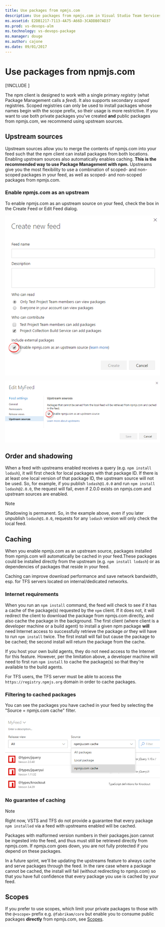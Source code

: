 ```yaml
---
title: Use packages from npmjs.com
description: Use packages from npmjs.com in Visual Studio Team Services via upstream sources or scopes
ms.assetid: E2DB1217-7113-4A75-A66D-3CADDB07AD37
ms.prod: vs-devops-alm
ms.technology: vs-devops-package
ms.manager: douge
ms.author: cajone
ms.date: 09/01/2017
---
```


# Use packages from npmjs.com

[!INCLUDE [](../_shared/availability-npm.md)]

The npm client is designed to work with a single primary *registry* (what Package Management calls a *feed*). It also supports secondary *scoped* registries. Scoped registries can only be used to install packages whose names begin with the scope prefix, so their usage is more restrictive. If you want to use both private packages you've created **and** public packages from npmjs.com, we recommend using upstream sources. 

## Upstream sources
Upstream sources allow you to merge the contents of npmjs.com into your feed such that the npm client can install packages from both locations.  Enabling upstream sources also automatically enables caching.
**This is the recommended way to use Package Management with npm.**
Upstreams give you the most flexibility to use a combination of scoped- and non-scoped packages in your feed, as well as scoped- and non-scoped packages from npmjs.com.

### Enable npmjs.com as an upstream
To enable npmjs.com as an upstream source on your feed, check the box in the Create Feed or Edit Feed dialog.

![Upstream sources checkbox in New feed dialog](_img/upstream-create.png)

![Upstream sources checkbox in Edit feed dialog](_img/upstream-edit.png)

## Order and shadowing
When a feed with upstreams enabled receives a query (e.g. `npm install lodash`), it will first check for local packages with that package ID.
If there is at least one local version of that package ID, the upstream source will not be used.
So, for example, if you publish `lodash@1.0.0` and run `npm install lodash@2.0.0`, the request will fail, even if 2.0.0 exists on npmjs.com and upstream sources are enabled.

> [!NOTE]
> Shadowing is permanent. So, in the example above, even if you later unpublish `lodash@1.0.0`, requests for any `lodash` version will only check the local feed.

## Caching
When you enable npmjs.com as an upstream source, packages installed from npmjs.com will automatically be cached in your feed.These packages could be installed directly from the upstream (e.g. `npm install lodash`) or as dependencies of packages that reside in your feed. 

Caching can improve download performance and save network bandwidth, esp. for TFS servers located on internal/dedicated networks.

### Internet requirements
When you run an `npm install` command, the feed will check to see if it has a cache of the package(s) requested by the `npm` client. If it does not, it will redirect the client to download the package from npmjs.com directly, and also cache the package in the background. The first client (where client is a developer machine or a build agent) to install a given npm package **will** need Internet access to successfully retrieve the package *or* they will have to run `npm install` twice. The first install will fail but cause the package to be cached; the second install will return the package from the cache.

If you host your own build agents, they do not need access to the Internet for this feature. However, per the limitation above, a developer machine will need to first run `npm install` to cache the package(s) so that they're available to the build agents.

For TFS users, the TFS server must be able to access the `https://registry.npmjs.org` domain in order to cache packages.

### Filtering to cached packages
You can see the packages you have cached in your feed by selecting the "Source = npmjs.com cache" filter.

![Viewing your cached packages](_img/view-cached-packages.png)

### No guarantee of caching
> [!NOTE]
> Right now, VSTS and TFS do not provide a guarantee that every package `npm installed` via a feed with upstreams enabled will be cached. 

Packages with malformed version numbers in their packages.json cannot be ingested into the feed, and thus must still be retrieved directly from npmjs.com. If npmjs.com goes down, you are not fully protected if you depend on these packages. 

In a future sprint, we'll be updating the upstreams feature to always cache and serve packages through the feed. In the rare case where a package cannot be cached, the install will fail (without redirecting to npmjs.com) so that you have full confidence that every package you use is cached by your feed.

## Scopes
If you prefer to use scopes, which limit your private packages to those with the `@<scope>` prefix e.g. `@fabrikam/core` but enable you to consume public packages **directly** from npmjs.com, see [Scopes](scopes.md).